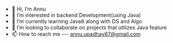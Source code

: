 - 👋 Hi, I’m Annu 
- 👀 I’m interested in backend Development(using Java)
- 🌱 I’m currently learning Java8 along with DS and Algo
- 💞️ I’m looking to collaborate on projects that utilizes Java feature 
- 📫 How to reach me --- annu.upadhay87@gmail.com

<!---
annuu87/annuu87 is a ✨ special ✨ repository because its `README.md` (this file) appears on your GitHub profile.
You can click the Preview link to take a look at your changes.
--->

